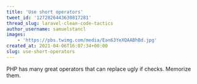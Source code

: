 ```yaml
---
title: 'Use short operators'
tweet_id: '1272826443630817281'
thread_slug: laravel-clean-code-tactics
author_username: samuelstancl
images:
    - 'https://pbs.twimg.com/media/Ean63YeXQAABhBd.jpg'
created_at: 2021-04-06T16:07:34+00:00
slug: use-short-operators
---
```


PHP has many great operators that can replace ugly if checks. Memorize them.